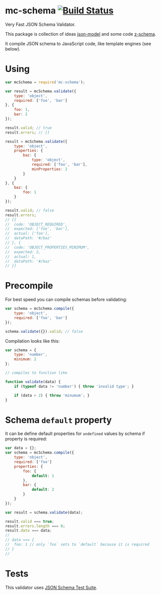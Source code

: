 mc-schema [![Build Status](https://travis-ci.org/mctep/mc-schema.svg?branch=master)](https://travis-ci.org/mctep/mc-schema)
=========

Very Fast JSON Schema Validator.

This package is collection of ideas [json-model](https://github.com/geraintluff/json-model) and some code [z-schema](https://github.com/zaggino/z-schema).

It compile JSON schema to JavaScript code, like template engines (see below).

# Using

```js
var mcSchema = require('mc-schema');

var result = mcSchema.validate({
    type: 'object',
    required: ['foo', 'bar']
}, {
    foo: 1,
    bar: 2
});

result.valid; // true
result.errors; // []

result = mcSchema.validate({
    type: 'object',
    properties: {
        baz: {
            type: 'object',
            required: ['foo', 'bar'],
            minProperties: 2
        }
    }
}, {
    baz: {
        foo: 1
    }
});

result.valid; // false
result.errors;
// [{
//  code: 'OBJECT_REQUIRED',
//  expected: ['foo', 'bar'],
//  actual: ['foo'],
//  dataPath: '#/baz'
// }, {
//  code: 'OBJECT_PROPERTIES_MINIMUM',
//  expected: 2,
//  actual: 1,
//  dataPath: '#/baz'
// }]


```

# Precompile

For best speed you can compile schemas before validating:

```js
var schema = mcSchema.compile({
    type: 'object',
    required: ['foo', 'bar']
});

schema.validate({}).valid; // false
```

Compilation looks like this:

```js
var schema = {
    type: 'number',
    minimum: 2
};

// compiles to function like

function validate(data) {
    if (typeof data != 'number') { throw 'invalid type'; }

    if (data > 2) { throw 'minumum'; }
}
```

# Schema `default` property

It can be define default properties for `undefined` values by schema if property is required:

```js
var data = {};
var schema = mcSchema.compile({
    type: 'object',
    required: ['foo']
    properties: {
        foo: {
            default: 1
        },
        bar: {
            default: 2
        }
    }
});

var result = schema.validate(data);

result.valid === true;
result.errors.length === 0;
result.data === data;
//
// data === {
//  foo: 1 // only `foo` sets to `default` because it is required
// }
//

```

# Tests

This validator uses [JSON Schema Test Suite](https://github.com/json-schema/JSON-Schema-Test-Suite).

